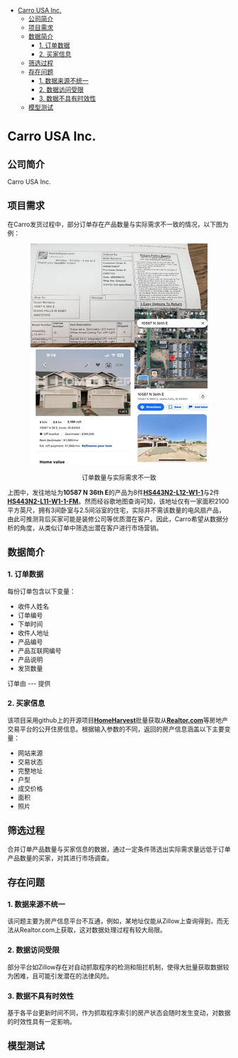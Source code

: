 - [Carro USA Inc.](#carro-usa-inc)
  - [公司简介](#公司简介)
  - [项目需求](#项目需求)
  - [数据简介](#数据简介)
    - [1. 订单数据](#1-订单数据)
    - [2. 买家信息](#2-买家信息)
  - [筛选过程](#筛选过程)
  - [存在问题](#存在问题)
    - [1. 数据来源不统一](#1-数据来源不统一)
    - [2. 数据访问受限](#2-数据访问受限)
    - [3. 数据不具有时效性](#3-数据不具有时效性)
  - [模型测试](#模型测试)


# Carro USA Inc. 
## 公司简介
Carro USA Inc.
## 项目需求
在Carro发货过程中，部分订单存在产品数量与实际需求不一致的情况，以下图为例：

<div style="text-align: center;">
  <img src="inconsistency.jpg" alt="inconsistency" width="400" height="500"/>
  <p>订单数量与实际需求不一致</p>
</div>

上图中，发往地址为**10587 N 36th E**的产品为8件[**HS443N2-L12-W1-1**](workbook.pdf)与2件[**HS443N2-L11-W1-1-FM**](workbook.pdf)。然而经谷歌地图查询可知，该地址仅有一家面积2100平方英尺，拥有3间卧室与2.5间浴室的住宅，实际并不需该数量的电风扇产品，由此可推测背后买家可能是装修公司等优质潜在客户。因此，Carro希望从数据分析的角度，从类似订单中筛选出潜在客户进行市场营销。

## 数据简介
### 1. 订单数据
每份订单包含以下变量：
- 收件人姓名
- 订单编号
- 下单时间
- 收件人地址
- 产品编号
- 产品互联网编号
- 产品说明
- 发货数量

订单由 --- 提供
### 2. 买家信息
该项目采用github上的开源项目[**HomeHarvest**](https://github.com/Bunsly/HomeHarvest)批量获取从[**Realtor.com**](https://www.realtor.com/realestateforsale)等房地产交易平台的公开住房信息。根据输入参数的不同，返回的房产信息涵盖以下主要变量：
- 网站来源
- 交易状态
- 完整地址
- 户型
- 成交价格
- 面积
- 照片


## 筛选过程
合并订单产品数量与买家信息的数据，通过一定条件筛选出实际需求量远低于订单产品数量的买家，对其进行市场调查。

## 存在问题
### 1. 数据来源不统一
该问题主要为房产信息平台不互通，例如，某地址仅能从Zillow上查询得到，而无法从Realtor.com上获取，这对数据处理过程有较大局限。
### 2. 数据访问受限
部分平台如Zillow存在对自动抓取程序的检测和阻拦机制，使得大批量获取数据较为困难，且可能引发潜在的法律风险。
### 3. 数据不具有时效性
基于各平台更新时间不同，作为抓取程序索引的房产状态会随时发生变动，对数据的时效性具有一定影响。



## 模型测试


